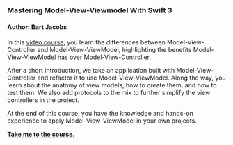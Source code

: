 ### Mastering Model-View-Viewmodel With Swift 3

#### Author: Bart Jacobs

In this [video course](http://courses.cocoacasts.com/p/mastering-model-view-viewmodel-with-swift-3), you learn the differences between Model-View-Controller and Model-View-ViewModel, highlighting the benefits Model-View-ViewModel has over Model-View-Controller.

After a short introduction, we take an application built with Model-View-Controller and refactor it to use Model-View-ViewModel. Along the way, you learn about the anatomy of view models, how to create them, and how to test them. We also add protocols to the mix to further simplify the view controllers in the project.

At the end of this course, you have the knowledge and hands-on experience to apply Model-View-ViewModel in your own projects.

**[Take me to the course.](http://courses.cocoacasts.com/p/mastering-model-view-viewmodel-with-swift-3)**
